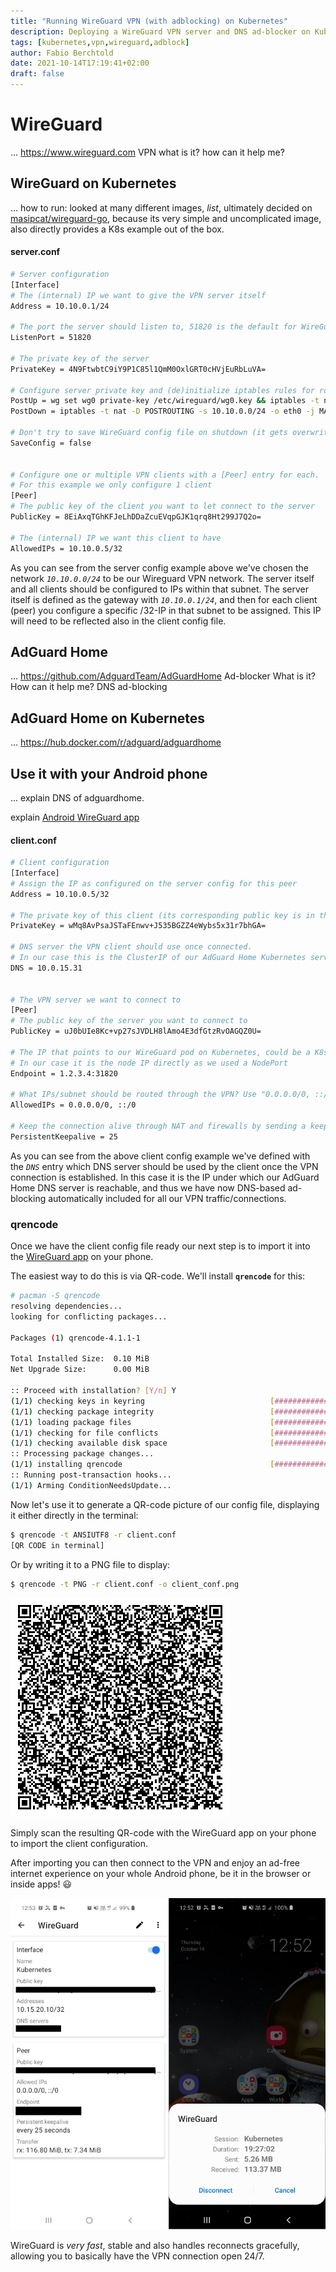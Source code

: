 ```yaml
---
title: "Running WireGuard VPN (with adblocking) on Kubernetes"
description: Deploying a WireGuard VPN server and DNS ad-blocker on Kubernetes
tags: [kubernetes,vpn,wireguard,adblock]
author: Fabio Berchtold
date: 2021-10-14T17:19:41+02:00
draft: false
---
```


# WireGuard

...
https://www.wireguard.com
VPN
what is it?
how can it help me?

## WireGuard on Kubernetes

...
how to run: looked at many different images, *list*, ultimately decided on [masipcat/wireguard-go](https://github.com/masipcat/wireguard-go-docker), because its very simple and uncomplicated image, also directly provides a K8s example out of the box.

#### server.conf
```sh
# Server configuration
[Interface]
# The (internal) IP we want to give the VPN server itself
Address = 10.10.0.1/24

# The port the server should listen to, 51820 is the default for WireGuard
ListenPort = 51820

# The private key of the server
PrivateKey = 4N9FtwbtC9iY9P1C85l1QmM0OxlGRT0cHVjEuRbLuVA=

# Configure server private key and (de)initialize iptables rules for routing the VPN traffic
PostUp = wg set wg0 private-key /etc/wireguard/wg0.key && iptables -t nat -A POSTROUTING -s 10.10.0.0/24 -o eth0 -j MASQUERADE
PostDown = iptables -t nat -D POSTROUTING -s 10.10.0.0/24 -o eth0 -j MASQUERADE

# Don't try to save WireGuard config file on shutdown (it gets overwritten by Kubernetes anyway)
SaveConfig = false


# Configure one or multiple VPN clients with a [Peer] entry for each.
# For this example we only configure 1 client
[Peer]
# The public key of the client you want to let connect to the server
PublicKey = 8EiAxqTGhKFJeLhDDaZcuEVqpGJK1qrq8Ht299J7Q2o=

# The (internal) IP we want this client to have
AllowedIPs = 10.10.0.5/32
```

As you can see from the server config example above we've chosen the network *`10.10.0.0/24`* to be our Wireguard VPN network. The server itself and all clients should be configured to IPs within that subnet. The server itself is defined as the gateway with *`10.10.0.1/24`*, and then for each client (peer) you configure a specific /32-IP in that subnet to be assigned. This IP will need to be reflected also in the client config file.


## AdGuard Home

...
https://github.com/AdguardTeam/AdGuardHome
Ad-blocker
What is it?
How can it help me?
DNS ad-blocking

## AdGuard Home on Kubernetes

...
https://hub.docker.com/r/adguard/adguardhome

## Use it with your Android phone

...
explain DNS of adguardhome.

explain [Android WireGuard app](https://play.google.com/store/apps/details?id=com.wireguard.android)

#### client.conf
```sh
# Client configuration
[Interface]
# Assign the IP as configured on the server config for this peer
Address = 10.10.0.5/32

# The private key of this client (its corresponding public key is in the server config for this peer)
PrivateKey = wMq8AvPsaJSTaFEnwv+J535BGZZ4eWybs5x31r7bhGA=

# DNS server the VPN client should use once connected.
# In our case this is the ClusterIP of our AdGuard Home Kubernetes service
DNS = 10.0.15.31


# The VPN server we want to connect to
[Peer]
# The public key of the server you want to connect to
PublicKey = uJ0bUIe8Kc+vp27sJVDLH8lAmo4E3dfGtzRvOAGQZ0U=

# The IP that points to our WireGuard pod on Kubernetes, could be a K8s LoadBalancer IP, ClusterIP, etc..
# In our case it is the node IP directly as we used a NodePort
Endpoint = 1.2.3.4:31820

# What IPs/subnet should be routed through the VPN? Use "0.0.0.0/0, ::/0" for all traffic
AllowedIPs = 0.0.0.0/0, ::/0

# Keep the connection alive through NAT and firewalls by sending a keepalive packet every 25 seconds
PersistentKeepalive = 25
```

As you can see from the above client config example we've defined with the *`DNS`* entry which DNS server should be used by the client once the VPN connection is established. In this case it is the IP under which our AdGuard Home DNS server is reachable, and thus we have now DNS-based ad-blocking automatically included for all our VPN traffic/connections.

### qrencode

Once we have the client config file ready our next step is to import it into the [WireGuard app](https://play.google.com/store/apps/details?id=com.wireguard.android) on your phone.

The easiest way to do this is via QR-code. We'll install **`qrencode`** for this:

```sh
# pacman -S qrencode
resolving dependencies...
looking for conflicting packages...

Packages (1) qrencode-4.1.1-1

Total Installed Size:  0.10 MiB
Net Upgrade Size:      0.00 MiB

:: Proceed with installation? [Y/n] Y
(1/1) checking keys in keyring                            [##############################] 100%
(1/1) checking package integrity                          [##############################] 100%
(1/1) loading package files                               [##############################] 100%
(1/1) checking for file conflicts                         [##############################] 100%
(1/1) checking available disk space                       [##############################] 100%
:: Processing package changes...
(1/1) installing qrencode                                 [##############################] 100%
:: Running post-transaction hooks...
(1/1) Arming ConditionNeedsUpdate...
```

Now let's use it to generate a QR-code picture of our config file, displaying it either directly in the terminal:
```sh
$ qrencode -t ANSIUTF8 -r client.conf
[QR CODE in terminal]
```

Or by writing it to a PNG file to display:
```sh
$ qrencode -t PNG -r client.conf -o client_conf.png
```
![GitHub Pages](/images/wireguard-qrcode.png)

Simply scan the resulting QR-code with the WireGuard app on your phone to import the client configuration.

After importing you can then connect to the VPN and enjoy an ad-free internet experience on your whole Android phone, be it in the browser or inside apps! 😃

![GitHub Pages](/images/wireguard-android.png)

WireGuard is *very fast*, stable and also handles reconnects gracefully, allowing you to basically have the VPN connection open 24/7.
